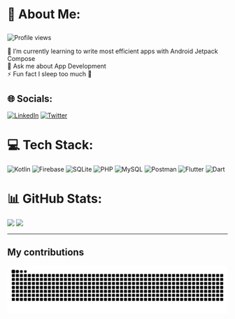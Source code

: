 # 💫 About Me: <p align="end">
  <img src="https://komarev.com/ghpvc/?username=kanchasohail&color=dc143c&style=for-the-badge" alt="Profile views">
</p>
🌱 I’m currently learning to write most efficient apps with Android Jetpack Compose<br>💬 Ask me about App Development<br>⚡ Fun fact I sleep too much 🥱


## 🌐 Socials:
[![LinkedIn](https://img.shields.io/badge/LinkedIn-%230077B5.svg?logo=linkedin&logoColor=white)](https://linkedin.com/in/md-sohail-/) [![Twitter](https://img.shields.io/badge/Twitter-%231DA1F2.svg?logo=Twitter&logoColor=white)](https://twitter.com/mdsohaildev) 

# 💻 Tech Stack:
![Kotlin](https://img.shields.io/badge/kotlin-%237F52FF.svg?style=for-the-badge&logo=kotlin&logoColor=white) ![Firebase](https://img.shields.io/badge/Firebase-039BE5?style=for-the-badge&logo=Firebase&logoColor=white) ![SQLite](https://img.shields.io/badge/sqlite-%2307405e.svg?style=for-the-badge&logo=sqlite&logoColor=white) ![PHP](https://img.shields.io/badge/php-%23777BB4.svg?style=for-the-badge&logo=php&logoColor=white) ![MySQL](https://img.shields.io/badge/mysql-%2300000f.svg?style=for-the-badge&logo=mysql&logoColor=white) ![Postman](https://img.shields.io/badge/Postman-FF6C37?style=for-the-badge&logo=postman&logoColor=white) ![Flutter](https://img.shields.io/badge/Flutter-%2302569B.svg?style=for-the-badge&logo=Flutter&logoColor=white) ![Dart](https://img.shields.io/badge/dart-%230175C2.svg?style=for-the-badge&logo=dart&logoColor=white) 
# 📊 GitHub Stats:
![](https://github-readme-streak-stats.herokuapp.com/?user=kanchasohail&theme=react&hide_border=false)
![](https://github-readme-stats.vercel.app/api/top-langs/?username=kanchasohail&theme=react&hide_border=false&include_all_commits=false&count_private=false&layout=compact)<br/>





---
## My contributions
<picture>
  <source media="(prefers-color-scheme: dark)" srcset="https://raw.githubusercontent.com/kanchasohail/kanchasohail/output/github-contribution-grid-snake-dark.svg">
  <source media="(prefers-color-scheme: light)" srcset="https://raw.githubusercontent.com/kanchasohail/kanchasohail/output/github-contribution-grid-snake.svg">
  <img alt="github contribution grid snake animation" src="https://raw.githubusercontent.com/kanchasohail/kanchasohail/output/github-contribution-grid-snake.svg">
</picture>
